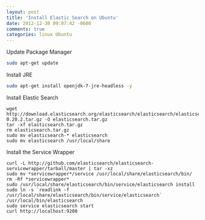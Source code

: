 ```yaml
---
layout: post
title: 'Install Elastic Search on Ubuntu'
date: 2012-12-30 09:07:42 -0600
comments: true
categories: linux Ubuntu
---
```


Update Package Manager

```bash
sudo apt-get update
```

Install JRE

```bash
sudo apt-get install openjdk-7-jre-headless -y
```

Install Elastic Search

```
wget http://download.elasticsearch.org/elasticsearch/elasticsearch/elasticsearch-0.20.2.tar.gz -O elasticsearch.tar.gz
tar -xf elasticsearch.tar.gz
rm elasticsearch.tar.gz
sudo mv elasticsearch-* elasticsearch
sudo mv elasticsearch /usr/local/share
```

Install the Service Wrapper

```
curl -L http://github.com/elasticsearch/elasticsearch-servicewrapper/tarball/master | tar -xz
sudo mv *servicewrapper*/service /usr/local/share/elasticsearch/bin/
rm -Rf *servicewrapper*
sudo /usr/local/share/elasticsearch/bin/service/elasticsearch install
sudo ln -s `readlink -f /usr/local/share/elasticsearch/bin/service/elasticsearch` /usr/local/bin/elasticsearch
sudo service elasticsearch start
curl http://localhost:9200

```

